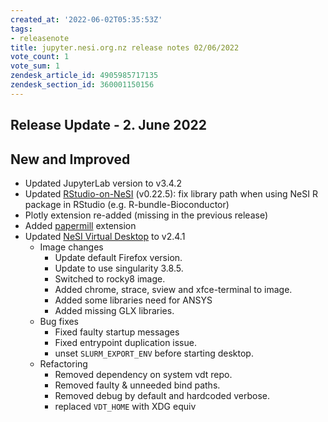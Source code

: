 ```yaml
---
created_at: '2022-06-02T05:35:53Z'
tags:
- releasenote
title: jupyter.nesi.org.nz release notes 02/06/2022
vote_count: 1
vote_sum: 1
zendesk_article_id: 4905985717135
zendesk_section_id: 360001150156
---
```


## Release Update - 2. June 2022

## New and Improved

- Updated JupyterLab version to v3.4.2
- Updated [RStudio-on-NeSI](../../Scientific_Computing/Interactive_computing_using_Jupyter/RStudio_via_Jupyter_on_NeSI.md) (v0.22.5): fix library path when using NeSI R package in RStudio (e.g. R-bundle-Bioconductor)
- Plotly extension re-added (missing in the previous release)
- Added [papermill](https://pypi.org/project/papermill/) extension
- Updated [NeSI Virtual Desktop](../../Scientific_Computing/Interactive_computing_using_Jupyter/Virtual_Desktop_via_Jupyter_on_NeSI.md) to v2.4.1
    - Image changes
        - Update default Firefox version.
        - Update to use singularity 3.8.5.
        - Switched to rocky8 image.
        - Added chrome, strace, sview and xfce-terminal to image.
        - Added some libraries need for ANSYS
        - Added missing GLX libraries.
    - Bug fixes
        - Fixed faulty startup messages
        - Fixed entrypoint duplication issue.
        - unset `SLURM_EXPORT_ENV` before starting desktop.
    - Refactoring
        - Removed dependency on system vdt repo.
        - Removed faulty & unneeded bind paths.
        - Removed debug by default and hardcoded verbose.
        - replaced `VDT_HOME` with XDG equiv
